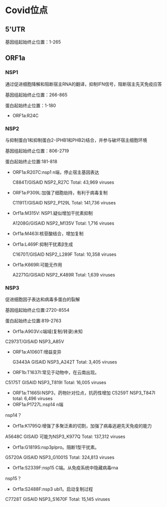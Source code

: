 # Covid位点
## 5'UTR
基因组起始终止位置：1-265
## ORF1a
### NSP1
通过促进细胞降解和阻断宿主RNA的翻译，抑制IFN信号，阻断宿主先天免疫应答

基因组起始终止位置：266-865

蛋白起始终止位置：1-180
+ ORF1a:R24C
### NSP2
与抑制蛋白1和抑制蛋白2-(PHB1和PHB2)结合，并参与破坏宿主细胞环境

基因组起始终止位置：806-2719

蛋白起始终止位置:181-818

+ ORF1a:R207C:nsp1 n端，停止宿主基因表达

  C884T/GISAID NSP2_R27C
Total: 43,969 viruses
  
+ ORF1a:P309L:加强了细胞劫持，有利于病毒复制

  C1191T/GISAID NSP2_P129L
Total: 141,736 viruses

+ Orf1a:M315V: NSP1.疑似增加干扰素抑制

	A1208G/GISAID  NSP2_M135V
	Total: 1,716 viruses

+ Orf1a:M463I:核苷酸结合，增加复制

+ Orf1a:L469F:抑制干扰素β生成

	C1670T/GISAID  NSP2_L289F
	Total: 10,358 viruses

+ Orf1a:K669R:可能无作用

	A2271G/GISAID NSP2_K489R
	Total: 1,639 viruses
### NSP3
促进细胞因子表达和病毒多蛋白的裂解

基因组起始终止位置:2720-8554

蛋白起始终止位置:819-2763

+ Orf1a:A903V:c端域(复制/转录)未知

C2973T/GISAID NSP3_A85V
+ ORF1a:A1060T:增益变异

  G3443A 
GISAID NSP3_A242T
Total: 3,405 viruses
+ ORF1b:T1637I:常见于动物中，在云南出现。

C5175T
GISAID NSP3_T819I
Total: 16,005 viruses 
+ ORF1a:T1665I:NSP3，药物针对位点，抗药性增加
C5259T
NSP3_T847I
total: 6,496 viruses
+ ORF1a:P1727L:nsp14 n端
  
nsp14？
+ Orf1a:K1795Q:增强了多聚泛素的切割，加强了病毒逃避先天免疫的能力

A5648C
GISAID 可能为NSP3_K977Q
Total: 137,312 viruses
+ Orf1a:G1819S:nsp3plpro。阻断1型干扰素。

G5720A
GISAID NSP3_G1001S
Total: 324,813 viruses 
+ Orf1a:S2339F:nsp15 C端。从免疫系统中隐藏病毒rna
  
nsp15？
+ Orf1a:S2488F:nsp3 ubl1。启动复制过程

C7728T
GISAID NSP3_S1670F
Total: 15,145 viruses 
		
